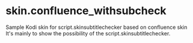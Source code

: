 # skin.confluence_withsubcheck
Sample Kodi skin for script.skinsubtitlechecker based on confluence skin
It's mainly to show the possibility of the script.skinsubtitlechecker.
